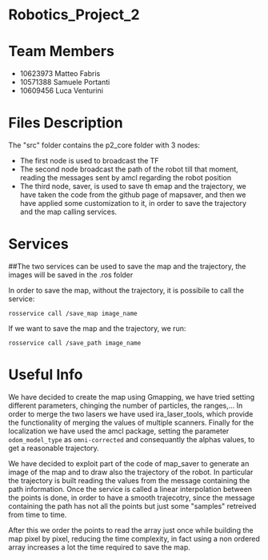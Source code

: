 # Robotics_Project_2

# Team Members
- 10623973 Matteo Fabris
- 10571388 Samuele Portanti
- 10609456 Luca Venturini

# Files Description
The "src" folder contains the p2_core folder with 3 nodes:
- The first node is used to broadcast the TF
- The second node broadcast the path of the robot till that moment, reading the messages sent by amcl regarding the robot position
- The third node, saver, is used to save th emap and the trajectory, we have taken the code from the github page of mapsaver, and then we have applied some customization to it, in order to save the trajectory and the map calling services.


# Services

##The two services can be used to save the map and the trajectory, the images will be saved in the .ros folder

In order to save the map, without the trajectory, it is possibile to call the service:
```
rosservice call /save_map image_name
```

If we want to save the map and the trajectory, we run:
```
rosservice call /save_path image_name
```

# Useful Info
We have decided to create the map using Gmapping, we have tried setting different parameters, chinging the number of particles, the ranges,...
In order to merge the two lasers we have used ira_laser_tools, which provide the functionality of merging the values of multiple scanners.
Finally for the localization we have used the amcl package, setting the parameter ```odom_model_type``` as ```omni-corrected``` and consequantly the alphas values, to get a reasonable trajectory.

We have decided to exploit part of the code of map_saver to generate an image of the map and to draw also the trajectory of the robot.
In particular the trajectory is built reading the values from the message containing the path information. Once the service is called a linear interpolation between the points is done, in order to have a smooth trajecotry, since the message containing the path has not all the points but just some "samples" retreived from time to time.

After this we order the points to read the array just once while building the map pixel by pixel, reducing the time complexity, in fact using a non ordered array increases a lot the time required to save the map.
